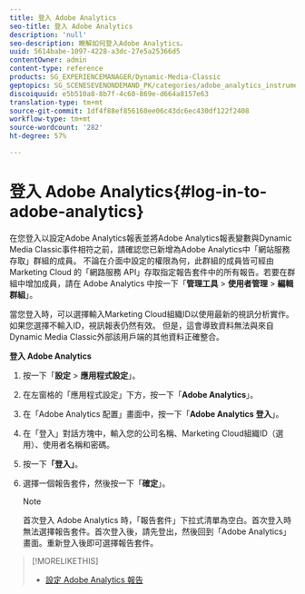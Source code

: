 ```yaml
---
title: 登入 Adobe Analytics
seo-title: 登入 Adobe Analytics
description: 'null'
seo-description: 瞭解如何登入Adobe Analytics。
uuid: 5614babe-1097-4228-a3dc-27e5a25366d5
contentOwner: admin
content-type: reference
products: SG_EXPERIENCEMANAGER/Dynamic-Media-Classic
geptopics: SG_SCENESEVENONDEMAND_PK/categories/adobe_analytics_instrumentation_kit
discoiquuid: e5b510a8-8b7f-4c60-869e-d664a8157e63
translation-type: tm+mt
source-git-commit: 1df4f88ef856160ee06c43dc6ec430df122f2408
workflow-type: tm+mt
source-wordcount: '282'
ht-degree: 57%

---
```



# 登入 Adobe Analytics{#log-in-to-adobe-analytics}

在您登入以設定Adobe Analytics報表並將Adobe Analytics報表變數與Dynamic Media Classic事件相符之前，請確認您已新增為Adobe Analytics中「網站服務存取」群組的成員。 不論在介面中設定的權限為何，此群組的成員皆可經由 Marketing Cloud 的「網路服務 API」存取指定報告套件中的所有報告。若要在群組中增加成員，請在 Adobe Analytics 中按一下「**管理工具** > **使用者管理** > **編輯群組**」。

當您登入時，可以選擇輸入Marketing Cloud組織ID以使用最新的視訊分析實作。 如果您選擇不輸入ID，視訊報表仍然有效。 但是，這會導致資料無法與來自Dynamic Media Classic外部該用戶端的其他資料正確整合。

**登入 Adobe Analytics**

1. 按一下「**設定** > **應用程式設定**」。
1. 在左窗格的「應用程式設定」下方，按一下「**Adobe Analytics**」。
1. 在「Adobe Analytics 配置」畫面中，按一下「**Adobe Analytics 登入**」。
1. 在「登入」對話方塊中，輸入您的公司名稱、Marketing Cloud組織ID（選用）、使用者名稱和密碼。
1. 按一下&#x200B;**「登入」**。
1. 選擇一個報告套件，然後按一下「**確定**」。

   >[!NOTE]
   >
   >首次登入 Adobe Analytics 時，「報告套件」下拉式清單為空白。首次登入時無法選擇報告套件。首次登入後，請先登出，然後回到「Adobe Analytics」畫面。重新登入後即可選擇報告套件。

>[!MORELIKETHIS]
>
>* [設定 Adobe Analytics 報告](configuring-analytics-reports.md#configuring_adobe_analytics_reports)

